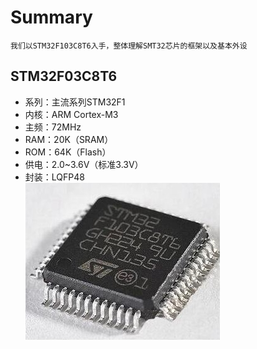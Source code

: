 # Summary
    我们以STM32F103C8T6入手，整体理解SMT32芯片的框架以及基本外设  
## STM32F03C8T6
- 系列：主流系列STM32F1
- 内核：ARM Cortex-M3
- 主频：72MHz
- RAM：20K（SRAM）
- ROM：64K（Flash）
- 供电：2.0~3.6V（标准3.3V）
- 封装：LQFP48  <br>
![示例图片](WPS图片(1).png)



